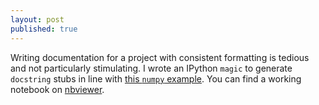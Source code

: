 ```yaml
---
layout: post
published: true
---
```


Writing documentation for a project with consistent formatting is tedious and not particularly stimulating. I wrote an IPython `magic` to generate `docstring` stubs in line with [this `numpy` example](https://github.com/numpy/numpy/blob/master/doc/example.py). You can find a working notebook on [nbviewer](http://nbviewer.ipython.org/gist/tillahoffmann/1c0b07889d07c8904cd5).
